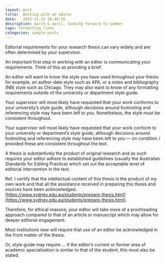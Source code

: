 ```yaml
---
layout: post
title:  Working with an editor
date:   2022-11-22 18:40:16
description: march & april, looking forward to summer
tags: formatting links
categories: sample-posts
---
```


Editorial requirements for your research thesis can vary widely and are often determined by your supervisor. 

An important first step in working with an editor is communicating your requirements. 
Think of this as providing a brief. 

An editor will want to know the style you have used throughout your thesis: for example, an author-date style such as APA, or a notes and bibliography (NB) style such as Chicago. 
They may also want to know of any formatting requirements outside of the university or department style guide. 

Your supervisor will most likely have requested that your work conforms to your university’s style guide, although decisions around footnoting and referencing style may have been left to you. Nonetheless, the style must be consistent throughout. 

Your supervisor will most likely have requested that your work conform to your university or department’s style guide, although decisions around footnoting and referencing style may have been left to you — on condition / provided these are consistent throughout the text.

A thesis is substantively the product of original research and as such requires your editor adhere to established guidelines (usually the Australian Standards for Editing Practice) which set out the acceptable level of editorial intervention in the text. 

Ref. I certify that the intellectual content of this thesis is the product of my own work and that all the assistance received in preparing this thesis and sources have been acknowledged. 
[https://www.sydney.edu.au/students/prepare-thesis.html](https://www.sydney.edu.au/students/prepare-thesis.html).

Therefore, for ethical reasons, your editor will take more of a proofreading approach compared to that of an article or manuscript which may allow for deeper editorial engagement.  

Most institutions now will require that use of an editor be acknowledged in the front matter of the thesis. 

Or, style guide may require … if the editor’s current or former area of academic specialisation is similar to that of the student, this must also be stated.

